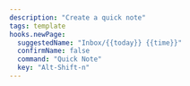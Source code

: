 ```yaml
---
description: "Create a quick note"
tags: template
hooks.newPage:
  suggestedName: "Inbox/{{today}} {{time}}"
  confirmName: false
  command: "Quick Note"
  key: "Alt-Shift-n"
---
```

